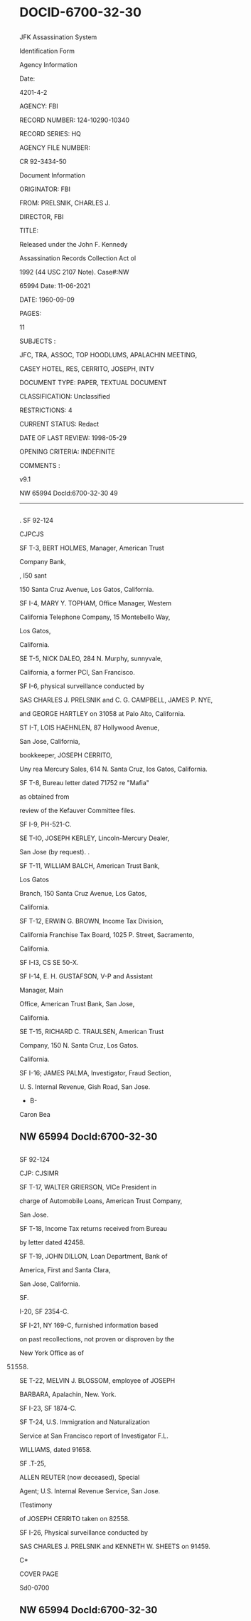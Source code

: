 # DOCID-6700-32-30

##
JFK Assassination System

Identification Form

Agency Information

Date:

4201-4-2

AGENCY: FBI

RECORD NUMBER: 124-10290-10340

RECORD SERIES: HQ

AGENCY FILE NUMBER:

CR 92-3434-50

Document Information

ORIGINATOR: FBI

FROM: PRELSNIK, CHARLES J.

DIRECTOR, FBI

TITLE:

Released under the John F. Kennedy

Assassination Records Collection Act ol

1992 (44 USC 2107 Note). Case#:NW

65994 Date: 11-06-2021

DATE: 1960-09-09

PAGES:

11

SUBJECTS :

JFC, TRA, ASSOC, TOP HOODLUMS, APALACHIN MEETING,

CASEY HOTEL, RES, CERRITO, JOSEPH, INTV

DOCUMENT TYPE: PAPER, TEXTUAL DOCUMENT

CLASSIFICATION: Unclassified

RESTRICTIONS: 4

CURRENT STATUS: Redact

DATE OF LAST REVIEW: 1998-05-29

OPENING CRITERIA: INDEFINITE

COMMENTS :

v9.1

NW 65994 Docld:6700-32-30
49

---

##
. SF 92-124

CJPCJS

SF T-3, BERT HOLMES, Manager, American Trust

Company Bank,

, I50 sant

150 Santa Cruz Avenue, Los Gatos, California.

SF I-4, MARY Y. TOPHAM, Office Manager, Westem

California Telephone Company, 15 Montebello Way,

Los Gatos,

California.

SE T-5, NICK DALEO, 284 N. Murphy, sunnyvale,

California, a former PCI, San Francisco.

SF I-6, physical surveillance conducted by

SAS CHARLES J. PRELSNIK and C. G. CAMPBELL, JAMES P. NYE,

and GEORGE HARTLEY on 31058 at Palo Alto, California.

ST I-T, LOIS HAEHNLEN, 87 Hollywood Avenue,

San Jose, California,

bookkeeper, JOSEPH CERRITO,

Uny rea Mercury Sales, 614 N. Santa Cruz, Ios Gatos, California.

SF T-8, Bureau letter dated 71752 re "Mafia"

as obtained from

review of the Kefauver Committee files.

SF I-9, PH-521-C.

SE T-IO, JOSEPH KERLEY, Lincoln-Mercury Dealer,

San Jose (by request). .

SF T-11, WILLIAM BALCH, American Trust Bank,

Los Gatos

Branch, 150 Santa Cruz Avenue, Los Gatos,

California.

SF T-12, ERWIN G. BROWN, Income Tax Division,

California Franchise Tax Board, 1025 P. Street, Sacramento,

California.

SF I-I3, CS SE 50-X.

SF I-14, E. H. GUSTAFSON, V-P and Assistant

Manager, Main

Office, American Trust Bank, San Jose,

California.

SE T-15, RICHARD C. TRAULSEN, American Trust

Company, 150 N. Santa Cruz, Los Gatos.

California.

SF I-16; JAMES PALMA, Investigator, Fraud Section,

U. S. Internal Revenue, Gish Road, San Jose.

- B-

Caron Bea

NW 65994 Docld:6700-32-30
---

##
SF 92-124

CJP: CJSIMR

SF T-17, WALTER GRIERSON, VICe President in

charge of Automobile Loans, American Trust Company,

San Jose.

SF T-18, Income Tax returns received from Bureau

by letter dated 42458.

SF T-19, JOHN DILLON, Loan Department, Bank of

America, First and Santa Clara,

San Jose, California.

SF.

I-20, SF 2354-C.

SF I-21, NY 169-C, furnished information based

on past recollections, not proven or disproven by the

New York Office as of

51558.

SE T-22, MELVIN J. BLOSSOM, employee of JOSEPH

BARBARA, Apalachin, New. York.

SF I-23, SF 1874-C.

SF T-24, U.S. Immigration and Naturalization

Service at San Francisco report of Investigator F.L.

WILLIAMS, dated 91658.

SF .T-25,

ALLEN REUTER (now deceased), Special

Agent; U.S. Internal Revenue Service, San Jose.

(Testimony

of JOSEPH CERRITO taken on 82558.

SF I-26, Physical surveillance conducted by

SAS CHARLES J. PRELSNIK and KENNETH W. SHEETS on 91459.

C*

COVER PAGE

Sd0-0700

NW 65994 Docld:6700-32-30
---

